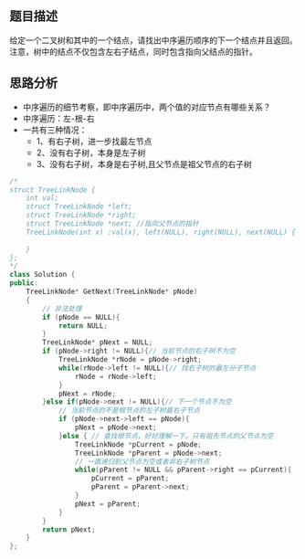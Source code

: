 ## 题目描述
给定一个二叉树和其中的一个结点，请找出中序遍历顺序的下一个结点并且返回。注意，树中的结点不仅包含左右子结点，同时包含指向父结点的指针。
## 思路分析
- 中序遍历的细节考察，即中序遍历中，两个值的对应节点有哪些关系？
- 中序遍历：左-根-右
- 一共有三种情况：
    - 1、有右子树，进一步找最左节点
    - 2、没有右子树，本身是左子树
    - 3、没有右子树，本身是右子树,且父节点是祖父节点的右子树
```C++
/*
struct TreeLinkNode {
    int val;
    struct TreeLinkNode *left;
    struct TreeLinkNode *right;
    struct TreeLinkNode *next; //指向父节点的指针
    TreeLinkNode(int x) :val(x), left(NULL), right(NULL), next(NULL) {
        
    }
};
*/
class Solution {
public:
    TreeLinkNode* GetNext(TreeLinkNode* pNode)
    {
        // 非法处理
        if (pNode == NULL){
            return NULL;
        }
        TreeLinkNode* pNext = NULL;
        if (pNode->right != NULL){// 当前节点的右子树不为空
            TreeLinkNode *rNode = pNode->right;
            while(rNode->left != NULL){// 找右子树的最左孙子节点
                rNode = rNode->left;
            }
            pNext = rNode;
        }else if(pNode->next != NULL){// 下一个节点不为空
            // 当前节点的不是根节点的左子树最右子节点
            if (pNode->next->left == pNode){
                pNext = pNode->next;
            }else { // 查找根节点，好好理解一下。只有祖先节点的父节点为空
                TreeLinkNode *pCurrent = pNode;
                TreeLinkNode *pParent = pNode->next;
                // 一直递归到父节点为空或者非右子树节点 
                while(pParent != NULL && pParent->right == pCurrent){
                    pCurrent = pParent;
                    pParent = pParent->next;
                }
                pNext = pParent;
            }
        }
        return pNext;
    }
};
```